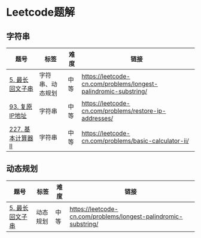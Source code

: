 # Leetcode题解

## 字符串

| 题号 | 标签 | 难度 | 链接 |
| ----| ---- | ---- | ---- |
| [5. 最长回文子串](5/5.md) | 字符串、动态规划 | 中等 | https://leetcode-cn.com/problems/longest-palindromic-substring/ |
| [93. 复原IP地址](93/93.md) | 字符串 | 中等 | https://leetcode-cn.com/problems/restore-ip-addresses/ |
| [227. 基本计算器 II](227/227.md) | 字符串 | 中等 | https://leetcode-cn.com/problems/basic-calculator-ii/ |

## 动态规划

| 题号 | 标签 | 难度 | 链接 |
| ----| ---- | ---- | ---- |
| [5. 最长回文子串](5/5.md) | 动态规划 | 中等 | https://leetcode-cn.com/problems/longest-palindromic-substring/ |

